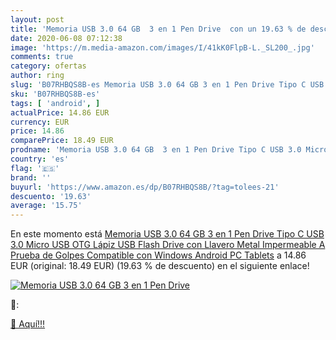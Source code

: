 ```yaml
---
layout: post
title: 'Memoria USB 3.0 64 GB  3 en 1 Pen Drive  con un 19.63 % de descuento'
date: 2020-06-08 07:12:38
image: 'https://m.media-amazon.com/images/I/41kK0FlpB-L._SL200_.jpg'
comments: true
category: ofertas
author: ring
slug: 'B07RHBQS8B-es Memoria USB 3.0 64 GB 3 en 1 Pen Drive Tipo C USB 3.0...'
sku: 'B07RHBQS8B-es'
tags: [ 'android', ]
actualPrice: 14.86 EUR
currency: EUR
price: 14.86
comparePrice: 18.49 EUR
prodname: 'Memoria USB 3.0 64 GB  3 en 1 Pen Drive Tipo C USB 3.0 Micro USB OTG Lápiz USB Flash Drive con Llavero Metal Impermeable A Prueba de Golpes Compatible con Windows Android PC Tablets'
country: 'es'
flag: '🇪🇸'
brand: ''
buyurl: 'https://www.amazon.es/dp/B07RHBQS8B/?tag=tolees-21'
descuento: '19.63'
average: '15.75'
---
```


En este momento está [Memoria USB 3.0 64 GB  3 en 1 Pen Drive Tipo C USB 3.0 Micro USB OTG Lápiz USB Flash Drive con Llavero Metal Impermeable A Prueba de Golpes Compatible con Windows Android PC Tablets](https://www.amazon.es/dp/B07RHBQS8B/?tag=tolees-21) a 14.86 EUR (original: 18.49 EUR) (19.63 %  de descuento) en el siguiente enlace!

[![Memoria USB 3.0 64 GB  3 en 1 Pen Drive ](https://m.media-amazon.com/images/I/41kK0FlpB-L._SL200_.jpg)](https://www.amazon.es/dp/B07RHBQS8B/?tag=tolees-21)

🔎:


[🛒 Aquí!!!](https://www.amazon.es/dp/B07RHBQS8B/?tag=tolees-21)
